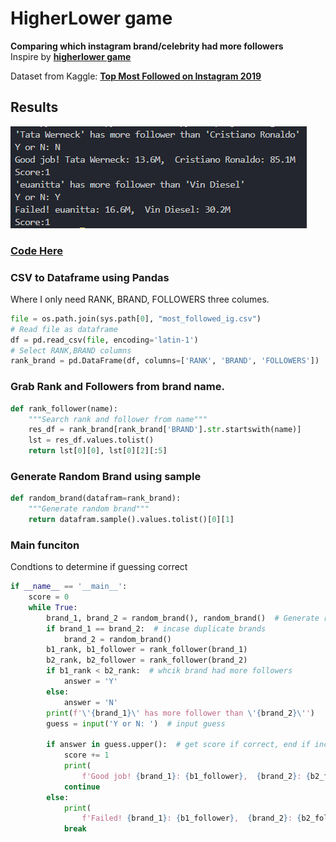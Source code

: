 # HigherLower game

**Comparing which instagram brand/celebrity had more followers**  
Inspire by **[higherlower game](http://www.higherlowergame.com/ "higherlowergame.com")**  

Dataset from Kaggle: **[Top Most Followed on Instagram 2019](https://www.kaggle.com/datasets/tanujdhiman/top-most-followed-on-instagram "kaggle.com")**  

## Results
![alt text](https://github.com/polo871209/projects/blob/main/HigherLower/result.png?raw=true)

### [Code Here](https://github.com/polo871209/projects/blob/main/HigherLower/main.py)

### CSV to Dataframe using Pandas
Where I only need RANK, BRAND, FOLLOWERS three columes.
```python
file = os.path.join(sys.path[0], "most_followed_ig.csv")
# Read file as dataframe
df = pd.read_csv(file, encoding='latin-1')
# Select RANK,BRAND columns
rank_brand = pd.DataFrame(df, columns=['RANK', 'BRAND', 'FOLLOWERS'])
```
### Grab Rank and Followers from brand name.
```python
def rank_follower(name):
    """Search rank and follower from name"""
    res_df = rank_brand[rank_brand['BRAND'].str.startswith(name)]
    lst = res_df.values.tolist()
    return lst[0][0], lst[0][2][:5]
```
### Generate Random Brand using sample
```python
def random_brand(datafram=rank_brand):
    """Generate random brand"""
    return datafram.sample().values.tolist()[0][1]
```
### Main funciton
Condtions to determine if guessing correct
```python
if __name__ == '__main__':
    score = 0
    while True:
        brand_1, brand_2 = random_brand(), random_brand()  # Generate random brands
        if brand_1 == brand_2:  # incase duplicate brands
            brand_2 = random_brand()
        b1_rank, b1_follower = rank_follower(brand_1)
        b2_rank, b2_follower = rank_follower(brand_2)
        if b1_rank < b2_rank:  # whcik brand had more followers
            answer = 'Y'
        else:
            answer = 'N'
        print(f'\'{brand_1}\' has more follower than \'{brand_2}\'')
        guess = input('Y or N: ')  # input guess

        if answer in guess.upper():  # get score if correct, end if incorrect
            score += 1
            print(
                f'Good job! {brand_1}: {b1_follower},  {brand_2}: {b2_follower}\nScore:{score}')
            continue
        else:
            print(
                f'Failed! {brand_1}: {b1_follower},  {brand_2}: {b2_follower}\nScore:{score}')
            break
```

